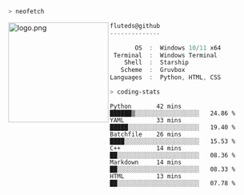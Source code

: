 ```zsh
> neofetch
```

<!--img align="left" src="https://github.com/fluteds.png" alt="logo.png" width="200"/>-->
<img align="left" src="https://external-content.duckduckgo.com/iu/?u=https%3A%2F%2F78.media.tumblr.com%2F975fca5f82161b190efdcaa05ffbd4ec%2Ftumblr_p6q6m9TJF01x3p3jmo1_500.png&f=1&nofb=1" alt="logo.png" width="200"/>

```csharp
fluteds@github
--------------

       OS  :  Windows 10/11 x64
 Terminal  :  Windows Terminal
    Shell  :  Starship
   Scheme  :  Gruvbox
Languages  :  Python, HTML, CSS
```

```zsh
> coding-stats
```

<!--START_SECTION:waka-->

```text
Python       42 mins         ██████▒░░░░░░░░░░░░░░░░░░   24.86 %
YAML         33 mins         █████░░░░░░░░░░░░░░░░░░░░   19.40 %
Batchfile    26 mins         ████░░░░░░░░░░░░░░░░░░░░░   15.53 %
C++          14 mins         ██░░░░░░░░░░░░░░░░░░░░░░░   08.36 %
Markdown     14 mins         ██░░░░░░░░░░░░░░░░░░░░░░░   08.33 %
HTML         13 mins         ██░░░░░░░░░░░░░░░░░░░░░░░   07.78 %
```

<!--END_SECTION:waka-->
